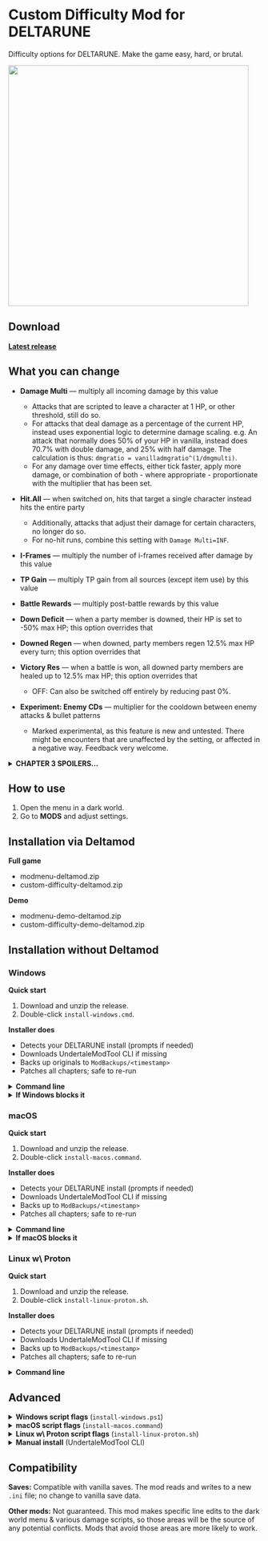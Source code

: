 # Custom Difficulty Mod for DELTARUNE
Difficulty options for DELTARUNE. Make the game easy, hard, or brutal.

<img src="https://github.com/user-attachments/assets/1583688c-a3fc-4c69-bc3c-c215248cdec8" width="480" />

## Download
**[Latest release](https://github.com/Emmehehe/CustomDifficultyModForDeltarune/releases/tag/1.4.0)**

## What you can change
- **Damage Multi** — multiply all incoming damage by this value
  - Attacks that are scripted to leave a character at 1 HP, or other threshold, still do so.
  - For attacks that deal damage as a percentage of the current HP, instead uses exponential logic to determine damage scaling. e.g. An attack that normally does 50% of your HP in vanilla, instead does 70.7% with double damage, and 25% with half damage. The calculation is thus: `dmgratio = vanilladmgratio^(1/dmgmulti)`.
  - For any damage over time effects, either tick faster, apply more damage, or combination of both - where appropriate - proportionate with the multiplier that has been set.

- **Hit.All** — when switched on, hits that target a single character instead hits the entire party
  - Additionally, attacks that adjust their damage for certain characters, no longer do so.
  - For no-hit runs, combine this setting with `Damage Multi=INF`.
- **I-Frames** — multiply the number of i-frames received after damage by this value
- **TP Gain** — multiply TP gain from all sources (except item use) by this value
- **Battle Rewards** — multiply post-battle rewards by this value
- **Down Deficit** — when a party member is downed, their HP is set to -50% max HP; this option overrides that
- **Downed Regen** — when downed, party members regen 12.5% max HP every turn; this option overrides that
- **Victory Res** — when a battle is won, all downed party members are healed up to 12.5% max HP; this option overrides that
  - OFF: Can also be switched off entirely by reducing past 0%.
- **Experiment: Enemy CDs** — multiplier for the cooldown between enemy attacks & bullet patterns
  - Marked experimental, as this feature is new and untested. There might be encounters that are unaffected by the setting, or affected in a negative way. Feedback very welcome.
<details> 
  <summary><strong>CHAPTER 3 SPOILERS...</strong></summary>

  - **Gameboard Dmg X** — Multiplier for the damage in the chapter 3 game boards.
    - Only shows up in the menu in chapter 3.
    - INHERIT - Can be set to inherit from the 'Damage Multi' setting by reducing past 0%.
    - Attacks that are scripted to leave a character at 1 HP, or other threshold, still do so.
  
  - **Reward Ranking** — When this option is turned on, the 'Battle Rewards' option also affects the ranking that you get from battles in the chapter 3 game boards.
    - Only shows up in the menu in chapter 3.
</details>

## How to use

1. Open the menu in a dark world.
2. Go to **MODS** and adjust settings.

## Installation via Deltamod
**Full game**
- modmenu-deltamod.zip
- custom-difficulty-deltamod.zip

**Demo**
- modmenu-demo-deltamod.zip
- custom-difficulty-demo-deltamod.zip

## Installation without Deltamod

### Windows
**Quick start**
1. Download and unzip the release.
2. Double-click `install-windows.cmd`.

**Installer does**
- Detects your DELTARUNE install (prompts if needed)
- Downloads UndertaleModTool CLI if missing
- Backs up originals to `ModBackups/<timestamp>`
- Patches all chapters; safe to re-run

<details>
  <summary><strong>Command line</strong></summary>

  ```powershell
  .\install-windows.cmd
````

</details>

<details>
  <summary><strong>If Windows blocks it</strong></summary>

* SmartScreen: “More info → Run anyway” or right-click → Properties → **Unblock**
* Permission errors under Program Files/Steam: run as Administrator

</details>

### macOS

**Quick start**

1. Download and unzip the release.
2. Double-click `install-macos.command`.

**Installer does**

* Detects your DELTARUNE install (prompts if needed)
* Downloads UndertaleModTool CLI if missing
* Backs up to `ModBackups/<timestamp>`
* Patches all chapters; safe to re-run

<details>
  <summary><strong>Command line</strong></summary>

```bash
./install-macos.command
```

</details>

<details>
  <summary><strong>If macOS blocks it</strong></summary>

* Right-click → Open, or allow in System Settings → Privacy & Security

</details>

### Linux w\ Proton

**Quick start**

1. Download and unzip the release.
2. Double-click `install-linux-proton.sh`.

**Installer does**

* Detects your DELTARUNE install (prompts if needed)
* Downloads UndertaleModTool CLI if missing
* Backs up to `ModBackups/<timestamp>`
* Patches all chapters; safe to re-run

<details>
  <summary><strong>Command line</strong></summary>

```bash
./install-linux-proton.sh
```

</details>

## Advanced

<details>
  <summary><strong>Windows script flags</strong> (<code>install-windows.ps1</code>)</summary>

* `-Uninstall` — restore from most recent backup
* `-NoBackup` — skip creating backups
* `-GameDir <path>` — set DELTARUNE folder path
* `-UtmtCli <path>` — path to UndertaleModCli.exe

Example:

```powershell
.\install-windows.ps1 -NoBackup -GameDir "D:\Games\DELTARUNE"
```

</details>

<details>
  <summary><strong>macOS script flags</strong> (<code>install-macos.command</code>)</summary>

* `--uninstall` — restore from most recent backup
* `--no-backup` — skip creating backups
* `--app <path>` — path to DELTARUNE.app
* `--utmt <path>` — path to UndertaleModCli

Example:

```bash
./install-macos.command --no-backup --app /Applications/DELTARUNE.app
```

</details>

<details>
  <summary><strong>Linux w\ Proton script flags</strong> (<code>install-linux-proton.sh</code>)</summary>

* `--uninstall` — restore from most recent backup
* `--no-backup` — skip creating backups
* `--game-dir <path>` — set DELTARUNE folder path
* `--utmt <path>` — path to UndertaleModCli

Example:

```bash
./install-linux-proton.sh --no-backup --game-dir /Games/DELTARUNE
```

</details>

<details>
  <summary><strong>Manual install</strong> (UndertaleModTool CLI)</summary>

1. Download [UndertaleModTool CLI](https://github.com/UnderminersTeam/UndertaleModTool/releases) for your platform
2. Extract it next to the game files
3. Apply scripts in this order: `modmenu_ch1to4.csx` then `customdifficulty_ch1to4.csx`

**Windows**

```bat
UndertaleModCli.exe load "chapter1_windows\data.win" --scripts "src\modmenu_ch1to4.csx" --verbose false --output "chapter1_windows\data.win"
UndertaleModCli.exe load "chapter2_windows\data.win" --scripts "src\modmenu_ch1to4.csx" --verbose false --output "chapter2_windows\data.win"
UndertaleModCli.exe load "chapter3_windows\data.win" --scripts "src\modmenu_ch1to4.csx" --verbose false --output "chapter3_windows\data.win"
UndertaleModCli.exe load "chapter4_windows\data.win" --scripts "src\modmenu_ch1to4.csx" --verbose false --output "chapter4_windows\data.win"

UndertaleModCli.exe load "chapter1_windows\data.win" --scripts "src\customdifficulty_ch1to4.csx" --verbose false --output "chapter1_windows\data.win"
UndertaleModCli.exe load "chapter2_windows\data.win" --scripts "src\customdifficulty_ch1to4.csx" --verbose false --output "chapter2_windows\data.win"
UndertaleModCli.exe load "chapter3_windows\data.win" --scripts "src\customdifficulty_ch1to4.csx" --verbose false --output "chapter3_windows\data.win"
UndertaleModCli.exe load "chapter4_windows\data.win" --scripts "src\customdifficulty_ch1to4.csx" --verbose false --output "chapter4_windows\data.win"
```

**macOS**

```bash
./UndertaleModCli load chapter1_mac/game.ios --scripts src/modmenu_ch1to4.csx --verbose false --output chapter1_mac/game.ios
./UndertaleModCli load chapter2_mac/game.ios --scripts src/modmenu_ch1to4.csx --verbose false --output chapter2_mac/game.ios
./UndertaleModCli load chapter3_mac/game.ios --scripts src/modmenu_ch1to4.csx --verbose false --output chapter3_mac/game.ios
./UndertaleModCli load chapter4_mac/game.ios --scripts src/modmenu_ch1to4.csx --verbose false --output chapter4_mac/game.ios

./UndertaleModCli load chapter1_mac/game.ios --scripts src/customdifficulty_ch1to4.csx --verbose false --output chapter1_mac/game.ios
./UndertaleModCli load chapter2_mac/game.ios --scripts src/customdifficulty_ch1to4.csx --verbose false --output chapter2_mac/game.ios
./UndertaleModCli load chapter3_mac/game.ios --scripts src/customdifficulty_ch1to4.csx --verbose false --output chapter3_mac/game.ios
./UndertaleModCli load chapter4_mac/game.ios --scripts src/customdifficulty_ch1to4.csx --verbose false --output chapter4_mac/game.ios
```

**Linux w\ Proton**

```bash
./UndertaleModCli load chapter1_windows/data.win --scripts src/modmenu_ch1to4.csx --verbose false --output chapter1_windows/data.win
./UndertaleModCli load chapter2_windows/data.win --scripts src/modmenu_ch1to4.csx --verbose false --output chapter2_windows/data.win
./UndertaleModCli load chapter3_windows/data.win --scripts src/modmenu_ch1to4.csx --verbose false --output chapter3_windows/data.win
./UndertaleModCli load chapter4_windows/data.win --scripts src/modmenu_ch1to4.csx --verbose false --output chapter4_windows/data.win

./UndertaleModCli load chapter1_windows/data.win --scripts src/customdifficulty_ch1to4.csx --verbose false --output chapter1_windows/data.win
./UndertaleModCli load chapter2_windows/data.win --scripts src/customdifficulty_ch1to4.csx --verbose false --output chapter2_windows/data.win
./UndertaleModCli load chapter3_windows/data.win --scripts src/customdifficulty_ch1to4.csx --verbose false --output chapter3_windows/data.win
./UndertaleModCli load chapter4_windows/data.win --scripts src/customdifficulty_ch1to4.csx --verbose false --output chapter4_windows/data.win
```

**Notes**

* Back up your files first
* Apply `modmenu` before `customdifficulty`
* On macOS, chapter folders live in `DELTARUNE.app/Contents/Resources/`

</details>

## Compatibility

**Saves:** Compatible with vanilla saves. The mod reads and writes to a new `.ini` file; no change to vanilla save data.

**Other mods:** Not guaranteed. This mod makes specific line edits to the dark world menu & various damage scripts, so those areas will be the source of any potential conflicts. Mods that avoid those areas are more likely to work.
